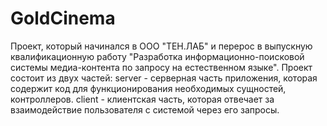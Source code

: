 # GoldCinema
Проект, который начинался в ООО "ТЕН.ЛАБ" и перерос в выпускную квалификационную работу "Разработка информационно-поисковой системы медиа-контента по запросу на естественном языке".
Проект состоит из двух частей: server - серверная часть приложения, которая содержит код для функционирования необходимых сущностей, контроллеров. client - клиентская часть, которая отвечает за взаимодействие пользователя с системой через его запросы.
